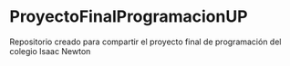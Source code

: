# ProyectoFinalProgramacionUP
Repositorio creado para compartir el proyecto final de programación del colegio Isaac Newton
